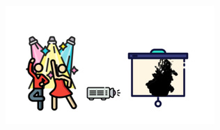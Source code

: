 <!--
*** Thanks for checking out this README Template. If you have a suggestion that would
*** make this better, please fork the tinyml-mapping-backlight and create a pull request or simply open
*** an issue with the tag "suggest".
*** Thanks again! Now go create something AMAZING! :D
***
***
***
*** To avoid retyping too much info. Do a search and replace for the following:
*** fullmakeralchemist, tinyml-mapping-backlight, twitter_handle, fullmakeralchemist@gmail.com
-->

<!-- PROJECT LOGO -->
<br />
<p align="center">
  <a href="https://github.com/fullmakeralchemist/tinyml-mapping-backlight">
    <img src="assets/logo.png" alt="Logo" width="480">
  </a>
</p>